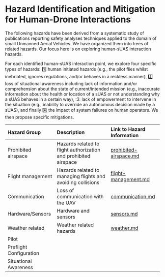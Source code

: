 # Hazard Identification and Mitigation for Human-Drone Interactions

The following hazards have been derived from a systematic study of publications reporting safety analyses techniques applied to the domain of small Unmanned Aerial Vehicles. We have organized them into trees of related hazards. Our focus here is on exploring human-sUAS interaction hazards. 

For each identified human-sUAS interaction point, we explore four specific types of hazards: :one: human initiated hazards (e.g., the pilot flies whilst inebriated, ignores regulations, and/or behaves in a reckless manner), :two: loss of situational awareness including lack of information and/or comprehension about the state of current/intended mission (e.g., inaccurate information about the health or location of a sUAS or not understanding why a sUAS behaves in a certain way), :3: lack of empowerment to intervene in the situation (e.g., inability to override an autonomous decision made by a sUAS), and finally :four: the impact of system failures on human operators.  We then propose specific mitigations.

| Hazard Group | Description |Link to Hazard Information |
|:--|:--| :--|
|Prohibited airspace| Hazards related to flight authorization and prohibited airspace|[prohibited-airspace.md](human-interaction-hazards/prohibited-airspace.md)|
|Flight management| Hazards related to managing flights and avoiding collisions |[flight-management.md](human-interaction-hazards/flight-management.md)
|Communication| Loss of communication with the UAV |[communication.md](human-interaction-hazards/communication.md)
|Hardware/Sensors| Hardware and sensors |[sensors.md](human-interaction-hazards/sensors.md)
|Weather related| Weather related hazards |[weather.md](human-interaction-hazards/weather.md)
|Pilot|
|Preflight Configuration|
|Situational Awareness|



